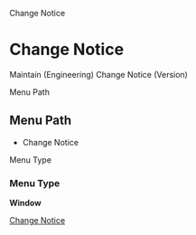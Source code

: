 
Change Notice
# Change Notice


Maintain (Engineering) Change Notice (Version)

Menu Path
## Menu Path



- Change Notice

Menu Type
### Menu Type

**Window**


[Change Notice](../../functional-guide/window/window-change-notice.md)